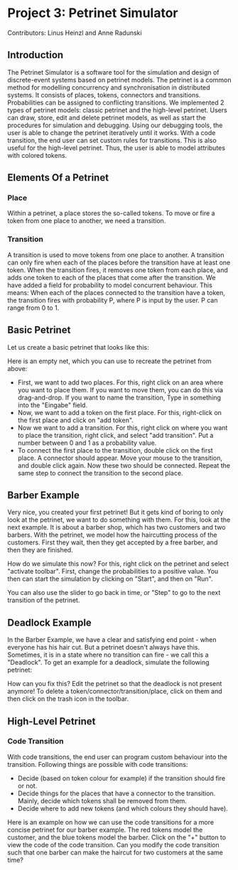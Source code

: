 # Project 3: Petrinet Simulator

Contributors: Linus Heinzl and Anne Radunski

## Introduction

The Petrinet Simulator is a software tool for the simulation and design of discrete-event systems based on petrinet models. The petrinet is a common method for modelling concurrency and synchronisation in distributed systems. It consists of places, tokens, connectors and transitions. Probabilities can be assigned to conflicting transitions. We implemented 2 types of petrinet models: classic petrinet and the high-level petrinet.
Users can draw, store, edit and delete petrinet models, as well as start the procedures for simulation and debugging. Using our debugging tools, the user is able to change the petrinet iteratively until it works. With a code transition, the end user can set custom rules for transitions. This is also useful for the high-level petrinet. Thus, the user is able to model attributes with colored tokens.


## Elements Of a Petrinet

### Place

<lively-import src="https://lively-kernel.org/lively4/lively4-seminars/EUD2020/project_3/petrinets/SimplePlace.html"></lively-import>

Within a petrinet, a place stores the so-called tokens. To move or fire a token from one place to another, we need a transition.


### Transition

<lively-import src="https://lively-kernel.org/lively4/lively4-seminars/EUD2020/project_3/petrinets/SimpleTransition.html"></lively-import>

A transition is used to move tokens from one place to another. A transition can only fire when each of the places before the transition have at least one token. When the transition fires, it removes one token from each place, and adds one token to each of the places that come after the transition. We have added a field for probability to model concurrent behaviour. This means: When each of the places connected to the transition have a token, the transition fires with probability P, where P is input by the user. P can range from 0 to 1.


## Basic Petrinet

Let us create a basic petrinet that looks like this:

<lively-import src="https://lively-kernel.org/lively4/lively4-seminars/EUD2020/project_3/petrinets/Simple.html"></lively-import>


Here is an empty net, which you can use to recreate the petrinet from above:

<lively-import src="https://lively-kernel.org/lively4/lively4-seminars/EUD2020/project_3/petrinets/Empty.html"></lively-import>

- First, we want to add two places. For this, right click on an area where you want to place them. If you want to move them, you can do this via drag-and-drop. If you want to name the transition, Type in something into the "Eingabe" field.
- Now, we want to add a token on the first place. For this, right-click on the first place and click on "add token". 
- Now we want to add a transition. For this, right click on where you want to place the transition, right click, and select "add transition". Put a number between 0 and 1 as a probability value.
- To connect the first place to the transition, double click on the first place. A connector should appear. Move your mouse to the transition, and double click again. Now these two should be connected. Repeat the same step to connect the transition to the second place.


## Barber Example

Very nice, you created your first petrinet! But it gets kind of boring to only look at the petrinet, we want to do something with them. For this, look at the next example. It is about a barber shop, which has two customers and two barbers. With the petrinet, we model how the haircutting process of the customers. First they wait, then they get accepted by a free barber, and then they are finished. 

How do we simulate this now? For this, right click on the petrinet and select "activate toolbar". First, change the probabilities to a positive value. You then can start the simulation by clicking on "Start", and then on "Run".



<div style="height:450px"><lively-import src="https://lively-kernel.org/lively4/lively4-seminars/EUD2020/project_3/petrinets/Barber.html"></lively-import><div>
</div>


You can also use the slider to go back in time, or "Step" to go to the next transition of the petrinet.

## Deadlock Example

In the Barber Example, we have a clear and satisfying end point - when everyone has his hair cut. But a petrinet doesn't always have this. Sometimes, it is in a state where no transition can fire - we call this a "Deadlock". To get an example for a deadlock, simulate the following petrinet: 


<div style="height:600px"><lively-import src="https://lively-kernel.org/lively4/lively4-seminars/EUD2020/project_3/petrinets/Deadlock.html"></lively-import><div>
</div>

<script>
const button = <button>Show solution</button>;
lively.addEventListener("Show Solution", button, "click", () => lively.openBrowser("https://lively-kernel.org/lively4/lively4-seminars/EUD2020/project_3/petrinets/DeadlockFixed.md"));
button
</script>


How can you fix this? Edit the petrinet so that the deadlock is not present anymore! To delete a token/connector/transition/place, click on them and then click on the trash icon in the toolbar.





## High-Level Petrinet

### Code Transition

With code transitions, the end user can program custom behaviour into the transition. Following things are possible with code transitions:
- Decide (based on token colour for example) if the transition should fire or not.
- Decide things for the places that have a connector to the transition. Mainly, decide which tokens shall be removed from them.
- Decide where to add new tokens (and which colours they should have).

Here is an example on how we can use the code transitions for a more concise petrinet for our barber example. The red tokens model the customer, and the blue tokens model the barber. Click on the "+" button to view the code of the code transition. Can you modify the code transition such that one barber can make the haircut for two customers at the same time?



<lively-import src="https://lively-kernel.org/lively4/lively4-seminars/EUD2020/project_3/petrinets/HighLevelPetrinet.html"></lively-import>

